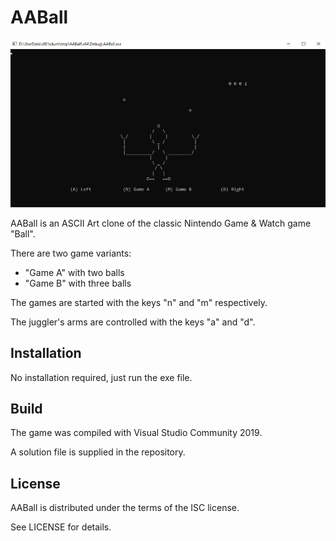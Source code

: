 # AABall

![screenshot](https://github.com/tickelton/AABall/raw/master/artwork/AABall_640.gif)


AABall is an ASCII Art clone of the classic Nintendo Game & Watch game "Ball".

There are two game variants:
* "Game A" with two balls
* "Game B" with three balls

The games are started with the keys "n" and "m" respectively.

The juggler's arms are controlled with the keys "a" and "d".

## Installation

No installation required, just run the exe file.

## Build

The game was compiled with Visual Studio Community 2019.

A solution file is supplied in the repository.

## License

AABall is distributed under the terms of the ISC license.

See LICENSE for details.

